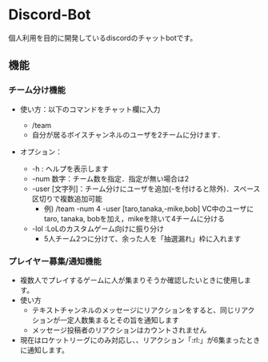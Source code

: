# Discord-Bot
個人利用を目的に開発しているdiscordのチャットbotです。

## 機能
### チーム分け機能
* 使い方：以下のコマンドをチャット欄に入力
    * /team
    * 自分が居るボイスチャンネルのユーザを2チームに分けます．

* オプション：
  * -h : ヘルプを表示します
  * -num 数字：チーム数を指定．指定が無い場合は2
  * -user [文字列]：チーム分けにユーザを追加(-を付けると除外)．スペース区切りで複数追加可能
      * 例) /team -num 4 -user [taro,tanaka,-mike,bob] 
     VC中のユーザにtaro, tanaka, bobを加え，mikeを除いて4チームに分ける
  * -lol :LoLのカスタムゲーム向けに振り分け
      * 5人チーム2つに分けて、余った人を「抽選漏れ」枠に入れます

### プレイヤー募集/通知機能
* 複数人でプレイするゲームに人が集まりそうか確認したいときに使用します。
* 使い方
    * テキストチャンネルのメッセージにリアクションをすると、同じリアクションが一定人数集まるとその旨を通知します
    * メッセージ投稿者のリアクションはカウントされません
* 現在はロケットリーグにのみ対応し、、リアクション「:rl:」が6集まったときに通知します。
